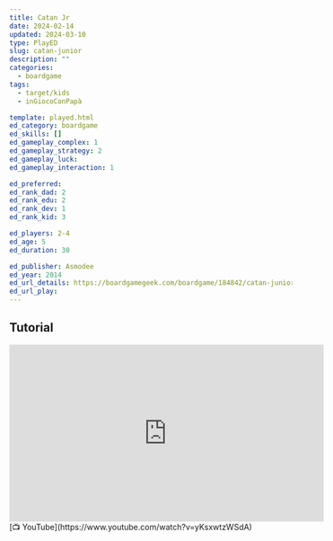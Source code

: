 ```yaml
---
title: Catan Jr
date: 2024-02-14
updated: 2024-03-10
type: PlayED
slug: catan-junior
description: ""
categories:
  - boardgame
tags:
  - target/kids
  - inGiocoConPapà

template: played.html
ed_category: boardgame
ed_skills: []
ed_gameplay_complex: 1
ed_gameplay_strategy: 2
ed_gameplay_luck: 
ed_gameplay_interaction: 1

ed_preferred: 
ed_rank_dad: 2
ed_rank_edu: 2
ed_rank_dev: 1
ed_rank_kid: 3

ed_players: 2-4
ed_age: 5
ed_duration: 30

ed_publisher: Asmodee
ed_year: 2014
ed_url_details: https://boardgamegeek.com/boardgame/184842/catan-junior
ed_url_play: 
---
```


## Tutorial

<iframe width="560" height="315" src="https://www.youtube-nocookie.com/embed/yKsxwtzWSdA?si=h8bKkNNwN0rPyrfm" title="YouTube video player" frameborder="0" allow="accelerometer; autoplay; clipboard-write; encrypted-media; gyroscope; picture-in-picture; web-share" allowfullscreen></iframe>
[📺 YouTube](https://www.youtube.com/watch?v=yKsxwtzWSdA)
